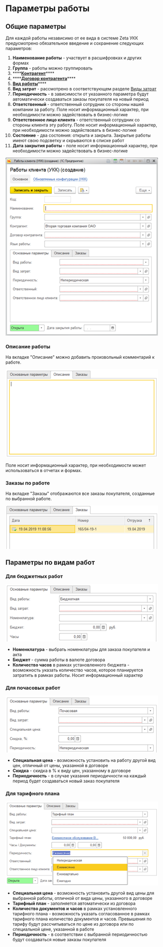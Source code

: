 # Параметры работы

## Общие параметры

Для каждой работы независимо от ее вида в системе Zeta УКК предусмотрено обязательное введение и сохранение следующих параметров:

1. **Наименование работы** - участвует в расшифровках и других формах
2. **Группа** - работы можно группировать
3. \*\*\*\*[**Контрагент**](../klienty/)\*\*\*\*
4. \*\*\*\*[**Договор контрагента**](../klienty/dogovor-s-klientom.md)\*\*\*\*
5. [**Вид работы**](vidy-rabot.md)\*\*\*\*
6. **Вид затрат** - рассмотрено в соответствующем разделе [Виды затрат](../zatraty/vidy-zatrat.md)
7. **Периодичность** - в зависимости от указанного параметра будут автоматически создаваться заказы покупателя на новый период
8. **Ответственный** - ответственный сотрудник со стороны нашей компании за работу. Поле носит информационный характер, при необходимости можно задействовать в бизнес-логике
9. **Ответственное лицо клиента** - ответственный сотрудник со стороны клиента эту работу. Поле носит информационный характер, при необходимости можно задействовать в бизнес-логике
10. **Состояние** - два состояния: открыта и закрыта. Закрытые работы имеют свою подсветку и скрываются в списке работ
11. **Дата закрытия работы** - поле носит информационный характер, при необходимости можно задействовать в бизнес-логике

![&#x424;&#x43E;&#x440;&#x43C;&#x430; &#x440;&#x430;&#x431;&#x43E;&#x442;&#x44B; &#x43A;&#x43B;&#x438;&#x435;&#x43D;&#x442;&#x430; &#x423;&#x41A;&#x41A;](../.gitbook/assets/image%20%284%29.png)

### Описание работы

На вкладке "Описание" можно добавить произвольный комментарий к работе.

![](../.gitbook/assets/image%20%2822%29.png)

Поле носит информационный характер, при необходимости может использоваться в отчетах и формах.

### Заказы по работе

На вкладке "Заказы" отображаются все заказы покупателя, созданные по выбранной работе.

![](../.gitbook/assets/image%20%287%29.png)

## Параметры по видам работ

### Для бюджетных работ

![](../.gitbook/assets/image%20%281%29.png)

* **Номенклатура** - выбрать номенклатуры для заказа покупателя и акта
* **Бюджет** - сумма работы в валюте договора
* **Количество часов** в рамках установленного бюджета - возможность указать количество часов, которое планируется затратить в рамках работы. Носит информационный характер

### Для почасовых работ

![](../.gitbook/assets/image%20%283%29.png)

* **Специальная цена** - возможность установить на работу другой вид цен, отличный от цены, указанной в договоре
* **Скидка** - скидка в % к виду цен, указанному в договоре
* **Периодичность** - в случае указания периодичности на каждый период будет создаваться новый заказ покупателя

### Для тарифного плана

![](../.gitbook/assets/image%20%2813%29.png)

* **Специальная цена** - возможность установить другой вид цены для выбранной работы, отличной от вида цены, указанного в договоре
* **Тарифный план** - заполняется автоматически из договора
* **Количество документов и часов** в рамках установленного тарифного плана - возможность указать согласованное в рамках тарифного плана количество документов и часов. Превышения по тарифу будут рассчитываться по цене из договора или по специальной цене, указанной в работе
* **Периодичность** - в соответствии с выбранной периодичностью будут создаваться новые заказы покупателя



